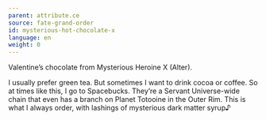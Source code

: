 ```yaml
---
parent: attribute.ce
source: fate-grand-order
id: mysterious-hot-chocolate-x
language: en
weight: 0
---
```


Valentine’s chocolate from Mysterious Heroine X (Alter).

I usually prefer green tea.
But sometimes I want to drink cocoa or coffee.
So at times like this, I go to Spacebucks. They’re a Servant Universe-wide chain that even has a branch on Planet Totooine in the Outer Rim.
This is what I always order, with lashings of mysterious dark matter syrup♪
